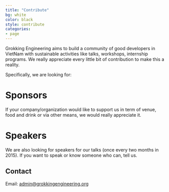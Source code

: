 ```yaml
---
title: "Contribute"
bg: white
color: black
style: contribute
categories:
- page
---
```


Grokking Engineering aims to build a community of good developers in VietNam with sustainable activities like talks, workshops, internship programs. We really appreciate every little bit of contribution to make this a reality.

Specifically, we are looking for:

# Sponsors

If your company/organization would like to support us in term of venue, food and drink or via other means, we would really appreciate it.

# Speakers

We are also looking for speakers for our talks (once every two months in 2015). If you want to speak or know someone who can, tell us.

## Contact

Email: admin@grokkingengineering.org
